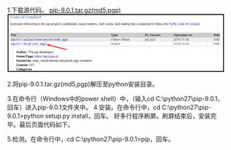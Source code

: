 1.下载源代码。
[pip-9.0.1.tar.gz(md5,pgp)](https://pypi.python.org/pypi/pip)
![](.\pic\pip-setup-1.png)

2.将pip-9.0.1.tar.gz(md5,pgp)解压至python安装目录。

3.在命令行（Windows中的power shell）中，（输入cd C:\python27\pip-9.0.1，回车）进入pip-9.0.1文件夹中。
4.安装。在命令行中，cd C:\python27\pip-9.0.1>python setup.py install，回车。
好多行程序刷屏。刷屏结束后，安装完毕。最后页面代码如下。

5.检测。在命令行中，cd C:\python27\pip-9.0.1>pip，回车。


